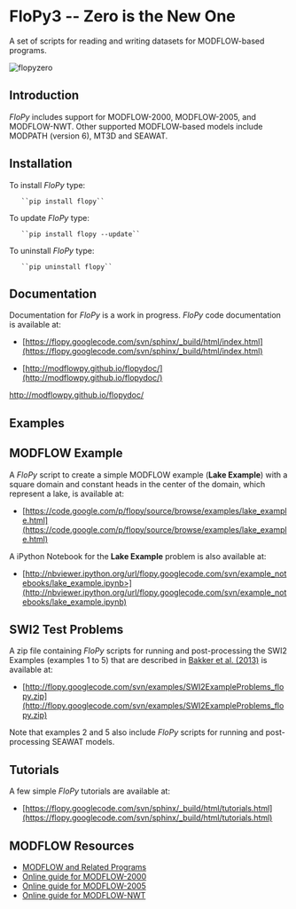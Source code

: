 FloPy3 -- Zero is the New One
=============================

A set of scripts for reading and writing datasets for MODFLOW-based programs.

![flopyzero](https://raw.githubusercontent.com/modflowpy/flopy/master/examples/images/flopyzero.png)

Introduction
-----------------------------------------------

*FloPy* includes support for MODFLOW-2000, MODFLOW-2005, and MODFLOW-NWT. Other supported MODFLOW-based models include MODPATH (version 6), MT3D and SEAWAT.


Installation
-----------------------------------------------

To install *FloPy* type:

       ``pip install flopy``

To update *FloPy* type:

       ``pip install flopy --update``

To uninstall *FloPy* type:

       ``pip uninstall flopy``


Documentation
-----------------------------------------------

Documentation for *FloPy* is a work in progress. *FloPy* code documentation is available at:

+ [https://flopy.googlecode.com/svn/sphinx/_build/html/index.html](https://flopy.googlecode.com/svn/sphinx/_build/html/index.html)

+ [http://modflowpy.github.io/flopydoc/](http://modflowpy.github.io/flopydoc/)


http://modflowpy.github.io/flopydoc/


Examples
-----------------------------------------------


MODFLOW Example
-----------------------------------------------

A *FloPy* script to create a simple MODFLOW example (**Lake Example**) with a square domain and constant heads in the center of the domain, which represent a lake, is available at:

+ [https://code.google.com/p/flopy/source/browse/examples/lake_example.html](https://code.google.com/p/flopy/source/browse/examples/lake_example.html)

A iPython Notebook for the **Lake Example** problem is also available at:

+ [http://nbviewer.ipython.org/url/flopy.googlecode.com/svn/example_notebooks/lake_example.ipynb>](http://nbviewer.ipython.org/url/flopy.googlecode.com/svn/example_notebooks/lake_example.ipynb)


SWI2 Test Problems
-----------------------------------------------

A zip file containing *FloPy* scripts for running and post-processing the SWI2 Examples (examples 1 to 5) that are described in [Bakker et al. (2013)](http://pubs.usgs.gov/tm/6a46/) is available at:

+ [http://flopy.googlecode.com/svn/examples/SWI2ExampleProblems_flopy.zip](http://flopy.googlecode.com/svn/examples/SWI2ExampleProblems_flopy.zip)

Note that examples 2 and 5 also include *FloPy* scripts for running and post-processing SEAWAT models.


Tutorials
-----------------------------------------------

A few simple *FloPy* tutorials are available at:

+ [https://flopy.googlecode.com/svn/sphinx/_build/html/tutorials.html](https://flopy.googlecode.com/svn/sphinx/_build/html/tutorials.html)


MODFLOW Resources
-----------------------------------------------

+ [MODFLOW and Related Programs](http://water.usgs.gov/ogw/modflow/)
+ [Online guide for MODFLOW-2000](http://water.usgs.gov/nrp/gwsoftware/modflow2000/Guide/index.html)
+ [Online guide for MODFLOW-2005](http://water.usgs.gov/ogw/modflow/MODFLOW-2005-Guide/)
+ [Online guide for MODFLOW-NWT](http://water.usgs.gov/ogw/modflow-nwt/MODFLOW-NWT-Guide/)
